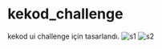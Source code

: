 # kekod_challenge
kekod ui challenge için tasarlandı.
![s1](https://user-images.githubusercontent.com/83123957/130643928-3062934a-c626-408c-96ea-0037dd3f36a6.PNG)
![s2](https://user-images.githubusercontent.com/83123957/130643932-a36536ae-36a0-4130-81ab-8514775b4096.PNG)

